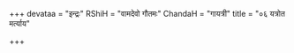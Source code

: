 +++
devataa = "इन्द्रः"
RShiH = "वामदेवो गौतमः"
ChandaH = "गायत्री"
title = "०६ यत्रोत मर्त्याय"

+++
